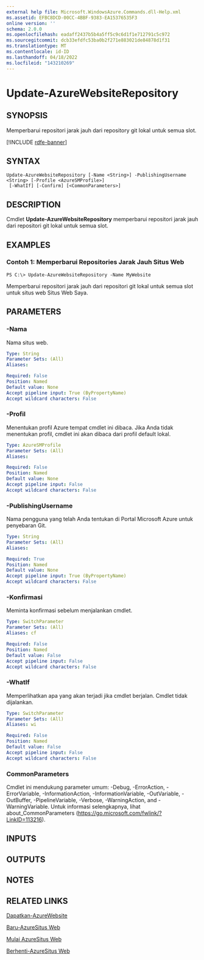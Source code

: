 ```yaml
---
external help file: Microsoft.WindowsAzure.Commands.dll-Help.xml
ms.assetid: EFBC8DCD-00CC-4BBF-9383-EA15376535F3
online version: ''
schema: 2.0.0
ms.openlocfilehash: eadaff2437b5b4a5ff5c9c6d1f1e712791c5c972
ms.sourcegitcommit: dcb33efdfc53ba0b2f271e883021de84878d1f31
ms.translationtype: MT
ms.contentlocale: id-ID
ms.lasthandoff: 04/18/2022
ms.locfileid: "143210269"
---
```

# Update-AzureWebsiteRepository

## SYNOPSIS
Memperbarui repositori jarak jauh dari repository git lokal untuk semua slot.

[!INCLUDE [rdfe-banner](../../includes/rdfe-banner.md)]

## SYNTAX

```
Update-AzureWebsiteRepository [-Name <String>] -PublishingUsername <String> [-Profile <AzureSMProfile>]
 [-WhatIf] [-Confirm] [<CommonParameters>]
```

## DESCRIPTION
Cmdlet **Update-AzureWebsiteRepository** memperbarui repositori jarak jauh dari repositori git lokal untuk semua slot.

## EXAMPLES

### Contoh 1: Memperbarui Repositories Jarak Jauh Situs Web
```
PS C:\> Update-AzureWebsiteRepository -Name MyWebsite
```

Memperbarui repositori jarak jauh dari repositori git lokal untuk semua slot untuk situs web Situs Web Saya.

## PARAMETERS

### -Nama
Nama situs web.

```yaml
Type: String
Parameter Sets: (All)
Aliases: 

Required: False
Position: Named
Default value: None
Accept pipeline input: True (ByPropertyName)
Accept wildcard characters: False
```

### -Profil
Menentukan profil Azure tempat cmdlet ini dibaca.
Jika Anda tidak menentukan profil, cmdlet ini akan dibaca dari profil default lokal.

```yaml
Type: AzureSMProfile
Parameter Sets: (All)
Aliases: 

Required: False
Position: Named
Default value: None
Accept pipeline input: False
Accept wildcard characters: False
```

### -PublishingUsername
Nama pengguna yang telah Anda tentukan di Portal Microsoft Azure untuk penyebaran Git.

```yaml
Type: String
Parameter Sets: (All)
Aliases: 

Required: True
Position: Named
Default value: None
Accept pipeline input: True (ByPropertyName)
Accept wildcard characters: False
```

### -Konfirmasi
Meminta konfirmasi sebelum menjalankan cmdlet.

```yaml
Type: SwitchParameter
Parameter Sets: (All)
Aliases: cf

Required: False
Position: Named
Default value: False
Accept pipeline input: False
Accept wildcard characters: False
```

### -WhatIf
Memperlihatkan apa yang akan terjadi jika cmdlet berjalan.
Cmdlet tidak dijalankan.

```yaml
Type: SwitchParameter
Parameter Sets: (All)
Aliases: wi

Required: False
Position: Named
Default value: False
Accept pipeline input: False
Accept wildcard characters: False
```

### CommonParameters
Cmdlet ini mendukung parameter umum: -Debug, -ErrorAction, -ErrorVariable, -InformationAction, -InformationVariable, -OutVariable, -OutBuffer, -PipelineVariable, -Verbose, -WarningAction, and -WarningVariable. Untuk informasi selengkapnya, lihat about_CommonParameters (https://go.microsoft.com/fwlink/?LinkID=113216).

## INPUTS

## OUTPUTS

## NOTES

## RELATED LINKS

[Dapatkan-AzureWebsite](./Get-AzureWebsite.md)

[Baru-AzureSitus Web](./New-AzureWebsite.md)

[Mulai AzureSitus Web](./Start-AzureWebsite.md)

[Berhenti-AzureSitus Web](./Stop-AzureWebsite.md)


